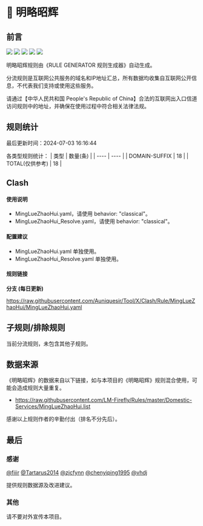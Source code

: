# 🧸 明略昭辉

## 前言

![](https://shields.io/badge/-移除重复规则-ff69b4) ![](https://shields.io/badge/-DOMAIN与DOMAIN--SUFFIX合并-green) ![](https://shields.io/badge/-DOMAIN--SUFFIX间合并-critical) ![](https://shields.io/badge/-DOMAIN--SUFFIX与DOMAIN--KEYWORD合并-blue) ![](https://shields.io/badge/-IP--CIDR(6)合并-blueviolet) 

明略昭辉规则由《RULE GENERATOR 规则生成器》自动生成。

分流规则是互联网公共服务的域名和IP地址汇总，所有数据均收集自互联网公开信息，不代表我们支持或使用这些服务。

请通过【中华人民共和国 People's Republic of China】合法的互联网出入口信道访问规则中的地址，并确保在使用过程中符合相关法律法规。

## 规则统计

最后更新时间：2024-07-03 16:16:44

各类型规则统计：
| 类型 | 数量(条)  | 
| ---- | ----  |
| DOMAIN-SUFFIX | 18  | 
| TOTAL(仅供参考) | 18  | 


## Clash 

#### 使用说明
- MingLueZhaoHui.yaml，请使用 behavior: "classical"。
- MingLueZhaoHui_Resolve.yaml，请使用 behavior: "classical"。

#### 配置建议
- MingLueZhaoHui.yaml 单独使用。
- MingLueZhaoHui_Resolve.yaml 单独使用。

#### 规则链接
**分支 (每日更新)**

https://raw.githubusercontent.com/Auniquesir/Tool/X/Clash/Rule/MingLueZhaoHui/MingLueZhaoHui.yaml











## 子规则/排除规则


当前分流规则，未包含其他子规则。

## 数据来源

《明略昭辉》的数据来自以下链接，如与本项目的《明略昭辉》规则混合使用，可能会造成规则大量重复。

- https://raw.githubusercontent.com/LM-Firefly/Rules/master/Domestic-Services/MingLueZhaoHui.list


感谢以上规则作者的辛勤付出（排名不分先后）。

## 最后

### 感谢

[@fiiir](https://github.com/fiiir) [@Tartarus2014](https://github.com/Tartarus2014) [@zjcfynn](https://github.com/zjcfynn) [@chenyiping1995](https://github.com/chenyiping1995) [@vhdj](https://github.com/vhdj)

提供规则数据源及改进建议。

### 其他

请不要对外宣传本项目。
